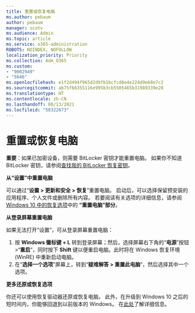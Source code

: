 ```yaml
---
title: 重置或恢复电脑
ms.author: pebaum
author: pebaum
manager: scotv
ms.audience: Admin
ms.topic: article
ms.service: o365-administration
ROBOTS: NOINDEX, NOFOLLOW
localization_priority: Priority
ms.collection: Adm_O365
ms.custom:
- "9002949"
- "5646"
ms.openlocfilehash: e1f2d494f965d2d9fb1bcfcd8e4e224d9e68e7c2
ms.sourcegitcommit: ab75f66355116e995b3cb5505465b31989339e28
ms.translationtype: HT
ms.contentlocale: zh-CN
ms.lasthandoff: 08/13/2021
ms.locfileid: "58322673"
---
```

# <a name="reset-or-recover-your-pc"></a>重置或恢复电脑

**重要**：如果已加密设备，则需要 BitLocker 密钥才能重置电脑。 如果你不知道 BitLocker 密钥，请参阅[查找我的 BitLocker 恢复密钥](https://support.microsoft.com/help/4026181/windows-10-find-my-bitlocker-recovery-key)。

**从“设置”中重置电脑**

可以通过“**设置 > 更新和安全 > 恢复**”重置电脑。 启动后，可以选择保留预安装的应用程序、个人文件或删除所有内容。 若要阅读有关选项的详细信息，请参阅 [Windows 10 中的恢复选项](https://support.microsoft.com/help/12415/windows-10-recovery-options)中的 **“重置电脑”部分**。

**从登录屏幕重置电脑**

如果无法打开“设置”，可从登录屏幕重置电脑：

1. 按 **Windows 徽标键 + L** 转到登录屏幕；然后，选择屏幕右下角的“**电源**”按钮 >“**重启**”，同时按下 **Shift** 键以便重启电脑。此时将在 Windows 恢复环境 (WinRE) 中重新启动电脑。
2. 在“**选择一个选项**”屏幕上，转到“**疑难解答 > 重置此电脑**”，然后选择其中一个选项。

**更多还原或恢复选项**

你还可以使用恢复驱动器还原或恢复电脑。 此外，在升级到 Windows 10 之后的短时间内，你能够回退到以前版本的 Windows。 在[此处](https://support.microsoft.com/help/12415/windows-10-recovery-options)了解详细信息。

